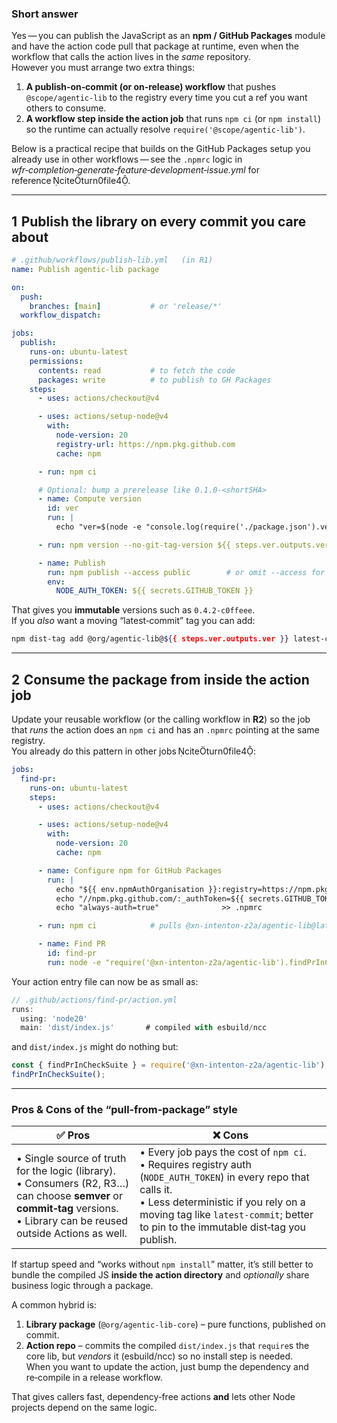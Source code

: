 ### Short answer
Yes — you can publish the JavaScript as an **npm / GitHub Packages** module and have the action code pull that package at runtime, even when the workflow that calls the action lives in the *same* repository.  
However you must arrange two extra things:

1. **A publish‑on‑commit (or on‑release) workflow** that pushes `@scope/agentic-lib` to the registry every time you cut a ref you want others to consume.
2. **A workflow step inside the action job** that runs `npm ci` (or `npm install`) so the runtime can actually resolve `require('@scope/agentic-lib')`.

Below is a practical recipe that builds on the GitHub Packages setup you already use in other workflows — see the `.npmrc` logic in *wfr‑completion‑generate‑feature‑development‑issue.yml* for reference citeturn0file4.

---

## 1  Publish the library on every commit you care about

```yaml
# .github/workflows/publish-lib.yml   (in R1)
name: Publish agentic‑lib package

on:
  push:
    branches: [main]           # or 'release/*'
  workflow_dispatch:

jobs:
  publish:
    runs-on: ubuntu-latest
    permissions:
      contents: read           # to fetch the code
      packages: write          # to publish to GH Packages
    steps:
      - uses: actions/checkout@v4

      - uses: actions/setup-node@v4
        with:
          node-version: 20
          registry-url: https://npm.pkg.github.com
          cache: npm

      - run: npm ci

      # Optional: bump a prerelease like 0.1.0‑<shortSHA>
      - name: Compute version
        id: ver
        run: |
          echo "ver=$(node -e "console.log(require('./package.json').version.split('-')[0]+'-'+process.env.GITHUB_SHA.substr(0,7))")" >>"$GITHUB_OUTPUT"

      - run: npm version --no-git-tag-version ${{ steps.ver.outputs.ver }}

      - name: Publish
        run: npm publish --access public        # or omit --access for private
        env:
          NODE_AUTH_TOKEN: ${{ secrets.GITHUB_TOKEN }}
```

That gives you **immutable** versions such as `0.4.2‑c0ffeee`.  
If you *also* want a moving “latest‑commit” tag you can add:

```bash
npm dist-tag add @org/agentic-lib@${{ steps.ver.outputs.ver }} latest-commit
```

---

## 2  Consume the package from inside the action job

Update your reusable workflow (or the calling workflow in **R2**) so the job that *runs* the action does an `npm ci` and has an `.npmrc` pointing at the same registry.  
You already do this pattern in other jobs citeturn0file4:

```yaml
jobs:
  find-pr:
    runs-on: ubuntu-latest
    steps:
      - uses: actions/checkout@v4

      - uses: actions/setup-node@v4
        with:
          node-version: 20
          cache: npm

      - name: Configure npm for GitHub Packages
        run: |
          echo "${{ env.npmAuthOrganisation }}:registry=https://npm.pkg.github.com" >> .npmrc
          echo "//npm.pkg.github.com/:_authToken=${{ secrets.GITHUB_TOKEN }}" >> .npmrc
          echo "always-auth=true"              >> .npmrc

      - run: npm ci            # pulls @xn-intenton-z2a/agentic-lib@latest‑commit

      - name: Find PR
        id: find-pr
        run: node -e "require('@xn-intenton-z2a/agentic-lib').findPrInCheckSuite()"
```

Your action entry file can now be as small as:

```js
// .github/actions/find-pr/action.yml
runs:
  using: 'node20'
  main: 'dist/index.js'       # compiled with esbuild/ncc
```

and `dist/index.js` might do nothing but:

```js
const { findPrInCheckSuite } = require('@xn-intenton-z2a/agentic-lib');
findPrInCheckSuite();
```

---

### Pros & Cons of the “pull‑from‑package” style

| ✅ Pros | ❌ Cons |
|--------|---------|
| • Single source of truth for the logic (library).<br>• Consumers (R2, R3…) can choose **semver** or **commit‑tag** versions.<br>• Library can be reused outside Actions as well. | • Every job pays the cost of `npm ci`.<br>• Requires registry auth (`NODE_AUTH_TOKEN`) in every repo that calls it.<br>• Less deterministic if you rely on a moving tag like `latest-commit`; better to pin to the immutable dist‑tag you publish. |

If startup speed and “works without `npm install`” matter, it’s still better to bundle the compiled JS **inside the action directory** and *optionally* share business logic through a package.

A common hybrid is:

1. **Library package** (`@org/agentic-lib-core`) – pure functions, published on commit.
2. **Action repo** – commits the compiled `dist/index.js` that `require`s the core lib, but *vendors* it (esbuild/ncc) so no install step is needed.  
   When you want to update the action, just bump the dependency and re‑compile in a release workflow.

That gives callers fast, dependency‑free actions **and** lets other Node projects depend on the same logic.